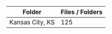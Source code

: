 | Folder          |   Files / Folders |
|-----------------|-------------------|
| Kansas City, KS |               125 |